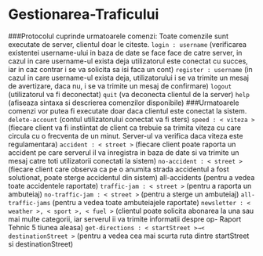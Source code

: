 # Gestionarea-Traficului
###Protocolul cuprinde urmatoarele comenzi:
Toate comenzile sunt executate de server, clientul doar le citeste.
`login : username` (verificarea existentei username-ului in baza de date se face
face de catre server, in cazul in care username-ul exista deja utilizatorul este
conectat cu succes, iar in caz contrar i se va solicita sa isi faca un cont)
`register : username` (in cazul in care username-ul exista deja, utilizatorului
i se va trimite un mesaj de avertizare, daca nu, i se va trimite un mesaj de
confirmare)
`logout` (utilizatorul va fi deconectat)
`quit` (va deconecta clientul de la server)
`help` (afiseaza sintaxa si descrierea comenzilor disponibile)
###Urmatoarele comenzi vor putea fi executate doar daca clientul este conectat
la sistem.
`delete-account` (contul utilizatorului conectat va fi sters)
`speed : < viteza >` (fiecare client va fi instiintat de client ca trebuie sa trimita viteza cu care circula cu o frecventa de un minut. Server-ul va verifica daca
viteza este regulamentara)
`accident : < street >` (fiecare client poate raporta un accident pe care serverul il va inregistra in baza de date si va trimite un mesaj catre toti utilizatorii
conectati la sistem)
`no-accident : < street >` (fiecare client care observa ca pe o anumita strada
accidentul a fost solutionat, poate sterge accidentul din sistem)
all-accidents (pentru a vedea toate accidentele raportate)
`traffic-jam : < street >` (pentru a raporta un ambuteiaj)
`no-traffic-jam : < street >` (pentru a sterge un ambuteiaj)
`all-traffic-jams` (pentru a vedea toate ambuteiajele raportate)
`newsletter : < weather >, < sport >, < fuel >` (clientul poate solicita abonarea
la una sau mai multe categorii, iar serverul ii va trimite informatii despre op-
Raport Tehnic 5
tiunea aleasa)
`get-directions : < startStreet >→< destinationStreet >` (pentru a vedea
cea mai scurta ruta dintre startStreet si destinationStreet)
